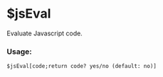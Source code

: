 # $jsEval

Evaluate Javascript code.

### Usage:

```plain
$jsEval[code;return code? yes/no (default: no)]
```
